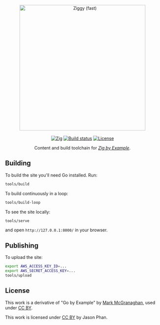 <p align="center">
  <img alt="Ziggy (fast)" src="https://user-images.githubusercontent.com/25558240/150919341-66bce11d-25cf-4d6f-972e-bb2efc0f3a84.png" width="410px">
  <br/>
  <br/>
  <a href="https://ziglang.org/download"><img alt="Zig" src="https://img.shields.io/badge/zig-master-fd9930.svg?style=flat-square"></a>
  <a href="https://actions-badge.atrox.dev/ibokuri/zig-by-example/goto?ref=main"><img alt="Build status" src="https://img.shields.io/endpoint.svg?url=https%3A%2F%2Factions-badge.atrox.dev%2Fibokuri%2Fzig-by-example%2Fbadge%3Fref%3Dmain&style=flat-square" /></a>
  <a href="https://github.com/ibokuri/zig-by-example#license"><img alt="License" src="https://img.shields.io/badge/license-MIT-blue?style=flat-square"></a>
</p>

<p align="center">Content and build toolchain for <em><a href="https://zig-by-example.com">Zig by Example</a></em>.</p>

## Building

To build the site you'll need Go installed. Run:

```sh
tools/build
```

To build continuously in a loop:

```sh
tools/build-loop
```

To see the site locally:

```sh
tools/serve
```

and open `http://127.0.0.1:8000/` in your browser.

## Publishing

To upload the site:

```sh
export AWS_ACCESS_KEY_ID=...
export AWS_SECRET_ACCESS_KEY=...
tools/upload
```

## License

This work is a derivative of "Go by Example" by [Mark McGranaghan](https://markmcgranaghan.com), used under [CC BY](https://creativecommons.org/licenses/by/3.0/).

This work is licensed under [CC BY](https://creativecommons.org/licenses/by/3.0/) by Jason Phan.
